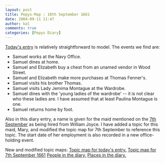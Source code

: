 ```yaml
---
layout: post
title: Pepys-Map : 10th September 1661
date: 2004-09-11 11:47
author: kal
comments: true
categories: [Pepys Diary]
---
```

<a href="http://www.pepysdiary.com/archive/1661/09/10/index.php">Today's entry</a> is relatively straightforward to model. The events we find are:
<ul>
<li>Samuel works at the Navy Office.</li>
<li>Samuel dines at home.</li>
<li>Samuel and Elizabeth buy a chest from an unamed vendor in Wood Street.</li>
<li>Samuel and Elizabeth make more purchases at Thomas Fenner's.</li>
<li>Samuel visits his brother Thomas.</li>
<li>Samuel visits Lady Jemima Montague at the Wardrobe.</li>
<li>Samuel dines with the 'young ladies of the wardrobe' -- it is not clear who these ladies are. I have assumed that at least Paulina Montague is one.</li>
<li>Samuel returns home by foot.</li>
</ul>
Also in this diary entry, a name is given for the maid mentioned on the <a href="http://www.pepysdiary.com/archive/1661/09/07/index.php">7th September</a> as being hired from William Joyce. I have added a topic for this maid, Mary, and modified the topic map for 7th September to reference this topic. The start date of her employment is also recorded in a new office-holding event.

<!--more-->
New and modified topic maps:
<a href="http://www.techquila.com/blog/archives/16610910.ltm">Topic map for today's entry.</a>
<a href="http://www.techquila.com/blog/archives/16610907.ltm">Topic map for 7th September 1661</a>
<a href="http://www.techquila.com/blog/archives/pepys-diary-people.ltm">People in the diary.</a>
<a href="http://www.techquila.com/blog/archives/pepys-diary-places.ltm">Places in the diary.</a>

